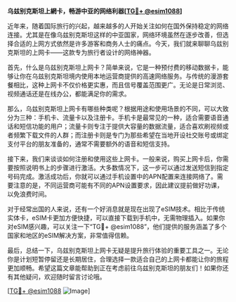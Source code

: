 **乌兹别克斯坦上網卡，畅游中亚的网络利器[[TG💪+ @esim1088](https://t.me/s/esim1088)]**

近年来，随着国际旅行的兴起，越来越多的人开始关注如何在国外保持稳定的网络连接。尤其是在像乌兹别克斯坦这样的中亚国家，网络环境虽然在逐步改善，但选择合适的上网方式依然是许多游客和商务人士的痛点。今天，我们就来聊聊乌兹别克斯坦的上网卡——这款专为旅行者设计的网络神器。

首先，什么是乌兹别克斯坦上网卡？简单来说，它是一种预付费的移动数据卡，能够让你在乌兹别克斯坦境内使用本地运营商提供的高速网络服务。与传统的漫游套餐相比，这种上网卡不仅价格更实惠，而且信号覆盖范围更广。无论是日常浏览、视频通话还是在线办公，都能满足你的需求。

那么，乌兹别克斯坦上网卡有哪些种类呢？根据用途和使用场景的不同，可以大致分为三种：手机卡、流量卡以及注册卡。手机卡是最常见的一种，适合需要语音通话和短信功能的用户；流量卡则专注于提供大容量的数据流量，适合喜欢刷视频或者频繁下载文件的人群；而注册卡则是专门为那些希望在当地开设社交账号或绑定支付平台的朋友准备的，通常不需要额外的语音和短信支持。

接下来，我们来谈谈如何注册和使用这些上网卡。一般来说，购买上网卡后，你需要按照说明书上的步骤进行激活。大多数情况下，这一步可以通过发送短信到指定号码完成。激活成功后，你就可以通过手机设置中的APN配置来连接网络了。需要注意的是，不同运营商可能有不同的APN设置要求，因此建议提前做好功课，以免浪费时间。

对于经常出国的人来说，还有一个好消息就是现在出现了eSIM技术。相比于传统实体卡，eSIM卡更加方便快捷，可以直接下载到手机中，无需物理插入。如果你对eSIM感兴趣，可以关注一下“TG💪+ @esim1088”，他们提供的服务涵盖了多个国家和地区的eSIM解决方案，非常值得信赖。

最后，总结一下，乌兹别克斯坦上网卡无疑是提升旅行体验的重要工具之一。无论你是计划短暂停留还是长期居住，合理选择一款适合自己的上网卡都能让你的旅程更加顺畅。希望这篇文章能帮助到正在考虑前往乌兹别克斯坦的朋友们！如果你还有其他疑问，欢迎随时留言讨论哦。

[[TG💪+ @esim1088](https://t.me/s/esim1088) ![Image](https://i.postimg.cc/4NQfJmqS/Snipaste-2025-05-13-00-14-12.png)]